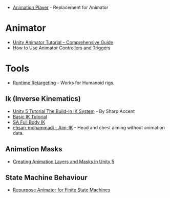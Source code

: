 * [Animation Player](https://github.com/Baste-RainGames/AnimationPlayer) - Replacement for Animator


# Animator
* [Unity Animator Tutorial – Comprehensive Guide](https://gamedevacademy.org/unity-animator-tutorial/)
* [How to Use Animator Controllers and Triggers](http://www.studica.com/blog/unity-tutorial-animator-controllers)
# Tools
* [Runtime Retargeting](https://github.com/fengkan/RuntimeRetargeting) - Works for Humanoid rigs.

## Ik (Inverse Kinematics)
* [Unity 5 Tutorial The Build-In IK System](https://www.youtube.com/watch?v=EggUxC5_lGE) - By Sharp Accent
* [Basic IK Tutorial](https://www.youtube.com/watch?v=6UgB7TMk3Bg)
* [SA Full Body IK](https://github.com/Stereoarts/SAFullBodyIK)
* [ehsan-mohammadi - Aim-IK](https://github.com/ehsan-mohammadi/Aim-IK) - Head and chest aiming without animation data.

## Animation Masks
* [Creating Animation Layers and Masks in Unity 5](https://www.youtube.com/watch?v=-SAnr8-Xfgg)
## State Machine Behaviour
* [Repurpose Animator for Finite State Machines](https://medium.com/the-unity-developers-handbook/dont-re-invent-finite-state-machines-how-to-repurpose-unity-s-animator-7c6c421e5785)

